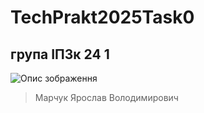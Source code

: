# TechPrakt2025Task0
## група ІПЗк 24 1
![Опис зображення](https://futsal.zt.ua/frontend/webcontent/images/teams/2019_05_23_20_05_47.jpg)
>Марчук Ярослав Володимирович
